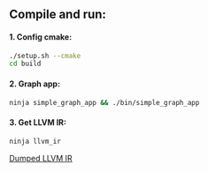 ## Compile and run:

#### 1. Config cmake:
```bash
./setup.sh --cmake
cd build
```

#### 2. Graph app:

```bash
ninja simple_graph_app && ./bin/simple_graph_app
```

#### 3. Get LLVM IR:
```bash
ninja llvm_ir
```

[Dumped LLVM IR](./artefacts/app.ll)
